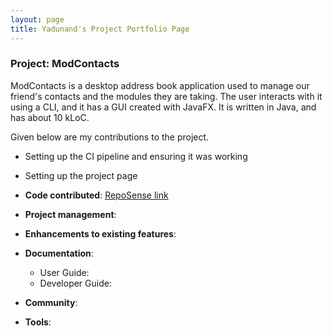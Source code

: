 ```yaml
---
layout: page
title: Yadunand's Project Portfolio Page
---
```


### Project: ModContacts

ModContacts is a desktop address book application used to manage our friend's contacts and the modules they are taking. The user interacts with it using a CLI, and it has a GUI created with JavaFX. It is written in Java, and has about 10 kLoC.

Given below are my contributions to the project.

* Setting up the CI pipeline and ensuring it was working
* Setting up the project page

* **Code contributed**: [RepoSense link]()

* **Project management**:

* **Enhancements to existing features**:

* **Documentation**:
  * User Guide:
  * Developer Guide:

* **Community**:

* **Tools**:

